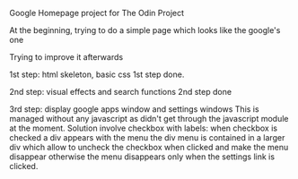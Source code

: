 Google Homepage project for The Odin Project

At the beginning, trying to do a simple page which looks like the google's one

Trying to improve it afterwards

1st step: html skeleton, basic css
1st step done.

2nd step: visual effects and search functions
2nd step done

3rd step: display google apps window and settings windows
This is managed without any javascript as didn't get through the javascript module at the moment.
Solution involve checkbox with labels: when checkbox is checked a div appears with the menu
the div menu is contained in a larger div which allow to uncheck the checkbox when clicked and make the menu disappear otherwise the menu disappears only when the settings link is clicked.